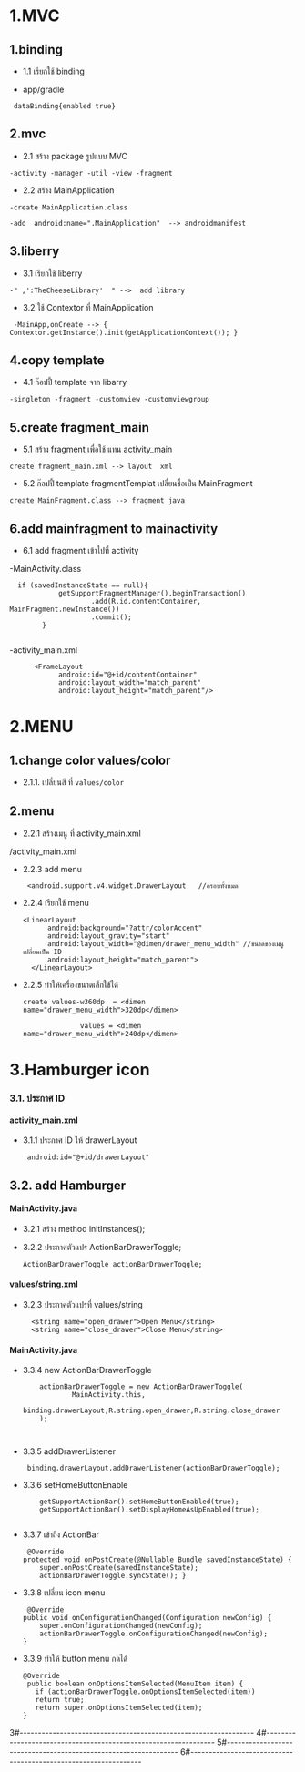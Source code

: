 # 1.MVC
## 1.binding

* 1.1 เรียกใช้  binding

- app/gradle
```
 dataBinding{enabled true}
```

## 2.mvc

* 2.1 สร้าง package รูปแบบ MVC

```
-activity -manager -util -view -fragment
```

* 2.2 สร้าง MainApplication 

```
-create MainApplication.class

-add  android:name=".MainApplication"  --> androidmanifest
```

## 3.liberry

* 3.1 เรียกใช้ liberry

```
-" ,':TheCheeseLibrary'  " -->  add library
```

* 3.2 ใช้ Contextor ที่  MainApplication

```
 -MainApp,onCreate --> { Contextor.getInstance().init(getApplicationContext()); }
```

## 4.copy template

* 4.1 ก๊อปปี้ template จาก libarry

```
-singleton -fragment -customview -customviewgroup
```

## 5.create fragment_main

* 5.1 สร้าง fragment เพื่อใช้ แทน activity_main

```
create fragment_main.xml --> layout  xml
```

* 5.2 ก๊อปปี้ template fragmentTemplat เปลี่ยนชื่อเป็น MainFragment

```
create MainFragment.class --> fragment java
```

## 6.add mainfragment to mainactivity 

* 6.1 add fragment เข้าไปที่ activity

-MainActivity.class

```  
  if (savedInstanceState == null){
            getSupportFragmentManager().beginTransaction()
                    .add(R.id.contentContainer, MainFragment.newInstance())
                    .commit();
        }
	 
``` 
-activity_main.xml

``` 
 	  <FrameLayout
            android:id="@+id/contentContainer"
            android:layout_width="match_parent"
            android:layout_height="match_parent"/>

```
# 2.MENU

## 1.change color values/color

* 2.1.1. เปลี่ยนสี ที่  ``` values/color ```

## 2.menu

* 2.2.1 สร้างเมนู ที่ activity_main.xml

/activity_main.xml

 * 2.2.3 add menu
 
    ```
	 <android.support.v4.widget.DrawerLayout   //ครอบทั้งหมด
	```
	
  * 2.2.4 เรียกใช้ menu
      
      ```
	<LinearLayout
            android:background="?attr/colorAccent"
            android:layout_gravity="start"
            android:layout_width="@dimen/drawer_menu_width" //ขนาดของเมนูเปลี่ยนเป็น ID
            android:layout_height="match_parent">
        </LinearLayout>
    ```
    
 * 2.2.5 ทำให้เครื่องขนาดเล็กใช้ได้
 
    ```
   create values-w360dp  = <dimen name="drawer_menu_width">320dp</dimen>
    
                  values = <dimen name="drawer_menu_width">240dp</dimen>
   ```
		      
# 3.Hamburger icon

### 3.1. ประกาศ ID
#### activity_main.xml
* 3.1.1 ประกาศ ID ให้ drawerLayout

	```
	 android:id="@+id/drawerLayout"
	```
## 3.2. add Hamburger
#### MainActivity.java	
* 3.2.1 สร้าง method initInstances(); 
	
* 3.2.2 ประกาศตัวแปร  ActionBarDrawerToggle;
	
	```
	ActionBarDrawerToggle actionBarDrawerToggle;
	```
####  values/string.xml
* 3.2.3  ประกาศตัวแปรที่ values/string
	```
	  <string name="open_drawer">Open Menu</string>
	  <string name="close_drawer">Close Menu</string>
	```
#### MainActivity.java	
* 3.3.4 new ActionBarDrawerToggle
	```
	    actionBarDrawerToggle = new ActionBarDrawerToggle(
                MainActivity.this,
                binding.drawerLayout,R.string.open_drawer,R.string.close_drawer
        );
       
		
	```
	
* 3.3.5 addDrawerListener
	
	```
	 binding.drawerLayout.addDrawerListener(actionBarDrawerToggle);
	```
	
* 3.3.6  setHomeButtonEnable 
	
	```
		getSupportActionBar().setHomeButtonEnabled(true);
        getSupportActionBar().setDisplayHomeAsUpEnabled(true);
		
	```
	
*  3.3.7 เข้าถึง ActionBar 
	```
	 @Override
    protected void onPostCreate(@Nullable Bundle savedInstanceState) {
        super.onPostCreate(savedInstanceState);
        actionBarDrawerToggle.syncState(); }
	```
*  3.3.8 เปลี่ยน icon menu
	```
	 @Override
    public void onConfigurationChanged(Configuration newConfig) {
        super.onConfigurationChanged(newConfig);
        actionBarDrawerToggle.onConfigurationChanged(newConfig);
    }
	```
 * 3.3.9 ทำให้ button menu กดได้ 
	
	 ```
	@Override
  	  public boolean onOptionsItemSelected(MenuItem item) {
        if (actionBarDrawerToggle.onOptionsItemSelected(item))
        return true;
        return super.onOptionsItemSelected(item);
    }	 
	```
	 
	 

3#----------------------------------------------------------------
4#----------------------------------------------------------------
5#----------------------------------------------------------------
6#----------------------------------------------------------------

